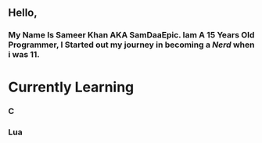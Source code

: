 ## Hello,
### My Name Is Sameer Khan AKA SamDaaEpic. Iam A 15 Years Old Programmer, I Started out my journey in becoming a *_Nerd_* when i was 11.

# Currently Learning
### C
### Lua
